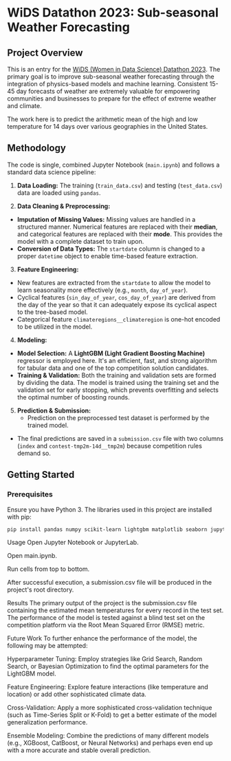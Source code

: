 # WiDS Datathon 2023: Sub-seasonal Weather Forecasting

## Project Overview
This is an entry for the [WiDS (Women in Data Science) Datathon 2023](https://www.widsconference.org/datathon/). The primary goal is to improve sub-seasonal weather forecasting through the integration of physics-based models and machine learning. Consistent 15-45 day forecasts of weather are extremely valuable for empowering communities and businesses to prepare for the effect of extreme weather and climate.

The work here is to predict the arithmetic mean of the high and low temperature for 14 days over various geographies in the United States.

## Methodology

The code is single, combined Jupyter Notebook (`main.ipynb`) and follows a standard data science pipeline:

1.  **Data Loading:** The training (`train_data.csv`) and testing (`test_data.csv`) data are loaded using `pandas`.

2.  **Data Cleaning & Preprocessing:**
* **Imputation of Missing Values:** Missing values are handled in a structured manner. Numerical features are replaced with their **median**, and categorical features are replaced with their **mode**. This provides the model with a complete dataset to train upon.
* **Conversion of Data Types:** The `startdate` column is changed to a proper `datetime` object to enable time-based feature extraction.

3.  **Feature Engineering:**
* New features are extracted from the `startdate` to allow the model to learn seasonality more effectively (e.g., `month`, `day_of_year`).
* Cyclical features (`sin_day_of_year`, `cos_day_of_year`) are derived from the day of the year so that it can adequately expose its cyclical aspect to the tree-based model.
* Categorical feature `climateregions__climateregion` is one-hot encoded to be utilized in the model.

4.  **Modeling:**
* **Model Selection:** A **LightGBM (Light Gradient Boosting Machine)** regressor is employed here. It's an efficient, fast, and strong algorithm for tabular data and one of the top competition solution candidates.
* **Training & Validation:** Both the training and validation sets are formed by dividing the data. The model is trained using the training set and the validation set for early stopping, which prevents overfitting and selects the optimal number of boosting rounds.

5.  **Prediction & Submission:**
    * Prediction on the preprocessed test dataset is performed by the trained model.
* The final predictions are saved in a `submission.csv` file with two columns (`index` and `contest-tmp2m-14d__tmp2m`) because competition rules demand so.
## Getting Started

### Prerequisites

Ensure you have Python 3. The libraries used in this project are installed with pip:

```bash
pip install pandas numpy scikit-learn lightgbm matplotlib seaborn jupyter
```
Usage
Open Jupyter Notebook or JupyterLab.

Open main.ipynb.

Run cells from top to bottom.

After successful execution, a submission.csv file will be produced in the project's root directory.

Results
The primary output of the project is the submission.csv file containing the estimated mean temperatures for every record in the test set. The performance of the model is tested against a blind test set on the competition platform via the Root Mean Squared Error (RMSE) metric.

Future Work
To further enhance the performance of the model, the following may be attempted:

Hyperparameter Tuning: Employ strategies like Grid Search, Random Search, or Bayesian Optimization to find the optimal parameters for the LightGBM model.

Feature Engineering: Explore feature interactions (like temperature and location) or add other sophisticated climate data.

Cross-Validation: Apply a more sophisticated cross-validation technique (such as Time-Series Split or K-Fold) to get a better estimate of the model generalization performance.

Ensemble Modeling: Combine the predictions of many different models (e.g., XGBoost, CatBoost, or Neural Networks) and perhaps even end up with a more accurate and stable overall prediction.
